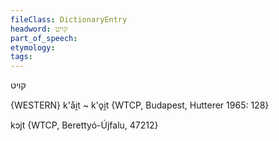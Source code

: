 ```yaml
---
fileClass: DictionaryEntry
headword: קויט
part_of_speech: 
etymology: 
tags: 
---
```

קויט

{WESTERN}
k'åi̯t ~ k'ǫi̯t {WTCP, Budapest, Hutterer 1965: 128}

kɔjt {WTCP, Berettyó-Újfalu, 47212}
